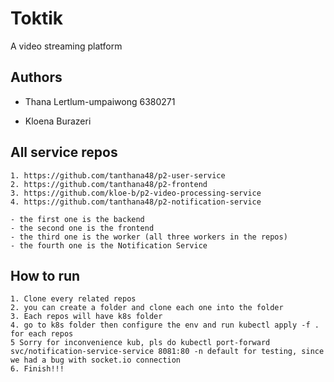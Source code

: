 # Toktik

A video streaming platform




## Authors

- Thana Lertlum-umpaiwong 6380271

- Kloena Burazeri


## All service repos
    1. https://github.com/tanthana48/p2-user-service
    2. https://github.com/tanthana48/p2-frontend
    3. https://github.com/kloe-b/p2-video-processing-service
    4. https://github.com/tanthana48/p2-notification-service

    - the first one is the backend
    - the second one is the frontend
    - the third one is the worker (all three workers in the repos)
    - the fourth one is the Notification Service
## How to run
    1. Clone every related repos
    2. you can create a folder and clone each one into the folder
    3. Each repos will have k8s folder
    4. go to k8s folder then configure the env and run kubectl apply -f . for each repos
    5 Sorry for inconvenience kub, pls do kubectl port-forward svc/notification-service-service 8081:80 -n default for testing, since we had a bug with socket.io connection
    6. Finish!!!

